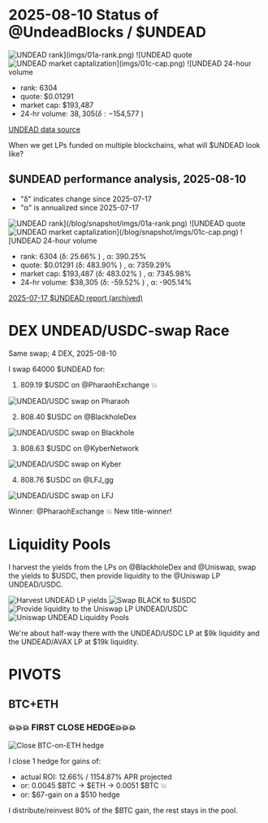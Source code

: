 # 2025-08-10 Status of @UndeadBlocks / $UNDEAD 

![$UNDEAD rank](imgs/01a-rank.png) 
![$UNDEAD quote](imgs/01b-quote.png) 
![$UNDEAD market captalization](imgs/01c-cap.png) 
![$UNDEAD 24-hour volume](imgs/01d-vol.png) 

* rank: 6304 
* quote: $0.01291 
* market cap: $193,487 
* 24-hr volume: $38,305 (δ: -$154,577 ) 


[UNDEAD data source](https://www.coingecko.com/en/coins/undead-blocks) 



When we get LPs funded on multiple blockchains, what will $UNDEAD look like? 

## $UNDEAD performance analysis, 2025-08-10 

* "δ" indicates change since 2025-07-17 
* "α" is annualized since 2025-07-17 

![$UNDEAD rank](/blog/snapshot/imgs/01a-rank.png) 
![$UNDEAD quote](/blog/snapshot/imgs/01b-quote.png) 
![$UNDEAD market captalization](/blog/snapshot/imgs/01c-cap.png) 
![$UNDEAD 24-hour volume](/blog/snapshot/imgs/01d-vol.png) 

* rank: 6304 (δ: 25.66% ) , α: 390.25% 
* quote: $0.01291 (δ: 483.90% ) , α: 7359.29% 
* market cap: $193,487 (δ: 483.02% ) , α: 7345.98% 
* 24-hr volume: $38,305 (δ: -59.52% ) , α: -905.14% 

[2025-07-17 $UNDEAD report (archived)](https://github.com/pivoteur/biz/tree/main/blog/snapshot) 

# DEX UNDEAD/USDC-swap Race 

Same swap; 4 DEX, 2025-08-10 

I swap 64000 $UNDEAD for: 

1. 809.19 $USDC on @PharaohExchange 💥 

![UNDEAD/USDC swap on Pharaoh](imgs/02a-pharaoh.png) 

2. 808.40 $USDC on @BlackholeDex 

![UNDEAD/USDC swap on Blackhole](imgs/02b-blackhole.png) 

3. 808.63 $USDC on @KyberNetwork 

![UNDEAD/USDC swap on Kyber](imgs/02c-kyber.png) 

4. 808.76 $USDC on @LFJ_gg 

![UNDEAD/USDC swap on LFJ](imgs/02d-lfj.png) 

Winner: @PharaohExchange 💥 New title-winner! 

# Liquidity Pools

I harvest the yields from the LPs on @BlackholeDex and @Uniswap, swap the yields to $USDC, then provide liquidity to the @Uniswap LP UNDEAD/USDC.

![Harvest UNDEAD LP yields](imgs/03a-claim.png)
![Swap BLACK to $USDC](imgs/03b-swap.png)
![Provide liquidity to the Uniswap LP UNDEAD/USDC](imgs/03c-provide.png)
![Uniswap UNDEAD Liquidity Pools](imgs/03d-lps.png)

We're about half-way there with the UNDEAD/USDC LP at $9k liquidity and the UNDEAD/AVAX LP at $19k liquidity. 

# PIVOTS

## BTC+ETH 

### 💥💥💥 FIRST CLOSE HEDGE💥💥💥

![Close BTC-on-ETH hedge](imgs/04-close-btc-on-eth-hedge.png)

I close 1 hedge for gains of:

* actual ROI: 12.66% / 1154.87% APR projected
* or: 0.0045 $BTC -> $ETH -> 0.0051 $BTC 💥
* or: $67-gain on a $510 hedge

I distribute/reinvest 80% of the $BTC gain, the rest stays in the pool.



